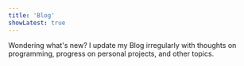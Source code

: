 ```yaml
---
title: 'Blog'
showLatest: true
---
```


Wondering what's new? I update my Blog irregularly with thoughts on programming, progress on personal projects, and other topics.
